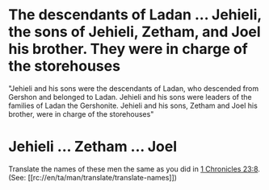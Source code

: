 # The descendants of Ladan ... Jehieli, the sons of Jehieli, Zetham, and Joel his brother. They were in charge of the storehouses

"Jehieli and his sons were the descendants of Ladan, who descended from Gershon and belonged to Ladan. Jehieli and his sons were leaders of the families of Ladan the Gershonite. Jehieli and his sons, Zetham and Joel his brother, were in charge of the storehouses"

# Jehieli ... Zetham ... Joel

Translate the names of these men the same as you did in [1 Chronicles 23:8](../23/08.md). (See: [[rc://en/ta/man/translate/translate-names]])

